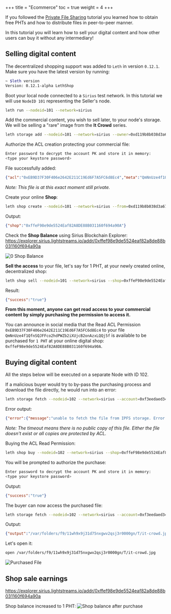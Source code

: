 +++
title = "Ecommerce"
toc = true
weight = 4
+++

If you followed the [Private File Sharing](/getting-started/file-sharing/) tutorial you learned how to obtain free PHTs and how to distribute files in peer-to-peer manner.

In this tutorial you will learn how to sell your digital content and how other users can buy it without any intermediary!

## Selling digital content

The decentralized shopping support was added to `Leth` in version `0.12.1`. Make sure you have the latest version by running:

```bash
~ $leth version
Version: 0.12.1-alpha LethShop
```

Boot your local node connected to a `Sirius` test network. In this tutorial we will use `NodeID 101` representing the Seller's node.

```bash
leth run --nodeid=101 --network=sirius
```

Add the commercial content, you wish to sell later, to your node's storage. We will be selling a "rare" image from the **It Crowd** series.

```bash
leth storage add --nodeid=101 --network=sirius --owner=0xd119b8b038d3a67d34ca1d46e1898881626a082b --file=/Users/enchanterio/Downloads/it-crowd.jpg
```

Authorize the ACL creation protecting your commercial file:
```bash
Enter password to decrypt the account PK and store it in memory:
<type your keystore password>
```

File successfully added:
```json
{"acl":"0xEB9D37F30F406e2642E211C19Ed6F7A5FC6d8Ec4","meta":"QmNnUze4f1QfnSQJFFco2hdPWZb2iXUjcB2onAzxLQQj5f"}
```

*Note: This file is at this exact moment still private.*

Create your online **Shop**:
```bash
leth shop create --nodeid=101 --network=sirius --from=0xd119b8b038d3a67d34ca1d46e1898881626a082b
```

Output:
```json
{"shop":"0xffeF98e9de5524Eaf82A8DE88B031160f694a90A"}
```

Check the **Shop Balance** using Sirius Blockchain Explorer: https://explorer.sirius.lightstreams.io/addr/0xffef98e9de5524eaf82a8de88b031160f694a90a

![0 Shop Balance](/img/0-shop-balance.png)

**Sell the access** to your file, let's say for 1 PHT, at your newly created online, decentralized shop:
```bash
leth shop sell --nodeid=101 --network=sirius --shop=0xffeF98e9de5524Eaf82A8DE88B031160f694a90A --acl=0xEB9D37F30F406e2642E211C19Ed6F7A5FC6d8Ec4 --price_wei=1000000000000000000 --from=0xd119b8b038d3a67d34ca1d46e1898881626a082b
```

Result:
```json
{"success":"true"}
```

**From this moment, anyone can get read access to your commercial content by simply purchasing the permission to access it.**

You can announce in social media that the Read ACL Permission `0xEB9D37F30F406e2642E211C19Ed6F7A5FC6d8Ec4` to your file `QmNnUze4f1QfnSQJFFco2hdPWZb2iXUjcB2onAzxLQQj5f` is available to be purchased for `1 PHT` at your online digital shop: `0xffeF98e9de5524Eaf82A8DE88B031160f694a90A`.

## Buying digital content

All the steps below will be executed on a separate Node with ID 102.

If a malicious buyer would try to by-pass the purchasing process and download the file directly, he would run into an error:

```bash
leth storage fetch --nodeid=102 --network=sirius --account=0xf3eedaed3440614b6d9ac1ef0d910494c6bc73a8 --meta=QmNnUze4f1QfnSQJFFco2hdPWZb2iXUjcB2onAzxLQQj5f
```

Error output:
```json
{"error":{"message":"unable to fetch the file from IPFS storage. Error: ipfs cat cmd timed out","code":"ERROR_UNKNOWN"}}
```

*Note: The timeout means there is no public copy of this file. Either the file doesn't exist or all copies are protected by ACL.*

Buying the ACL Read Permission:

```bash
leth shop buy --nodeid=102 --network=sirius --shop=0xffeF98e9de5524Eaf82A8DE88B031160f694a90A --acl=0xEB9D37F30F406e2642E211C19Ed6F7A5FC6d8Ec4 --from=0xf3eedaed3440614b6d9ac1ef0d910494c6bc73a8
```

You will be prompted to authorize the purchase:
```bash
Enter password to decrypt the account PK and store it in memory:
<type your keystore password>
```

Output:
```json
{"success":"true"}
```

The buyer can now access the purchased file:
```bash
leth storage fetch --nodeid=102 --network=sirius --account=0xf3eedaed3440614b6d9ac1ef0d910494c6bc73a8 --meta=QmNnUze4f1QfnSQJFFco2hdPWZb2iXUjcB2onAzxLQQj5f
```

Output:
```json
{"output":"/var/folders/f9/11wh9x9j31d75nxgwv2qsj3r0000gn/T/it-crowd.jpg"}
```

Let's open it:
```bash
open /var/folders/f9/11wh9x9j31d75nxgwv2qsj3r0000gn/T/it-crowd.jpg
```

![Purchased File](/img/shop_bought_file.jpg)

## Shop sale earnings

https://explorer.sirius.lightstreams.io/addr/0xffef98e9de5524eaf82a8de88b031160f694a90a

Shop balance increased to 1 PHT:
![Shop balance after purchase](/img/1-shop-balance.png)
